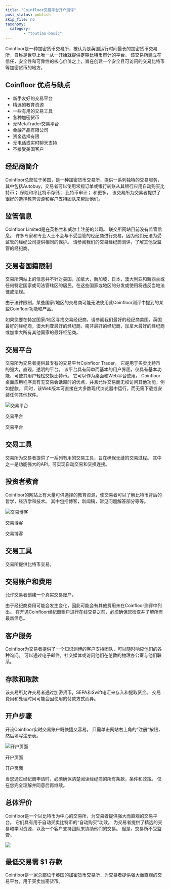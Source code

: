 ```yaml
---
title: "Coinfloor交易平台开户测评"
post_status: publish
skip_file: no
taxonomy:
  category:
        - "toutiao-basic"
---
```


Coinfloor是一种加密货币交易所，被认为是英国运行时间最长的加密货币交易所，自称是世界上唯一从一开始就提供定期比特币审计的平台。 该交易所建立在信任，安全性和可靠性的核心价值之上，旨在创建一个安全且可访问的交易比特币等加密货币的地方。

## Coinfloor 优点与缺点

- 新手友好的交易平台
- 精选的教育资源
- 一些有用的交易工具
- 各种加密货币
- 无MetaTrader交易平台
- 金融产品有限公司
- 资金选择有限
- 无电话或实时聊天支持
- 不接受美国客户

## 经纪商简介

Coinfloor总部位于英国，是一种加密货币交易所，提供一系列独特的交易服务，其中包括Autobuy，交易者可以使用常规订单或银行转账从其银行应用自动购买比特币； 保险和冷比特币存储； 比特币审计； 和更多。 该交易所为交易者提供了很好的选择教育资源和客户支持团队来帮助他们。

## 监管信息

Coinfloor Limited是在英格兰和威尔士注册的公司。 联交所网站目前没有监管信息。 许多专家和专业人士不会与不受监管的经纪商进行交易，因为他们无法为受监管的经纪公司提供相同的保护。 请参阅我们的交易经纪商测评，了解其他受监管的经纪商。

## 交易者国籍限制

交易所网站上的信息并不针对美国，加拿大，新加坡，日本，澳大利亚和新西兰或任何特定国家或司法管辖区的居民，在这些国家或地区的分发或使用将违反当地法律或法规。

由于法律限制，某些国家/地区的交易商可能无法使用此Coinfloor测评中提到的某些Coinfloor功能和产品。

如果您要在特定国家/地区寻找交易经纪商，请参阅我们最好的经纪商美国，英国最好的经纪商，澳大利亚最好的经纪商，南非最好的经纪商，加拿大最好的经纪商或加拿大所有其他国家的最好经纪商。

## 交易平台

交易所为交易者提供其专有的交易平台Coinfloor Trader。 它是用于买卖比特币的强大，直观，透明的平台。 该平台具有简单而基本的用户界面，仅具有基本功能，可使其用户轻松交换比特币。 它可以作为桌面和Web平台使用。 Coinfloor桌面应用程序具有无交易会话超时的优点，并且允许交易而无权访问其他功能，例如提款。 同时，该Web版本可直接在大多数现代浏览器中运行，而无需下载或安装任何其他软件。

![交易平台](https://cdn.fendou.la/funstoutiao/2020/11/Coinfloor-Review-Trading-Platform--633x1024.jpg "交易平台")

交易平台

交易平台

## 交易工具

交易所为交易者提供了一系列有用的交易工具，旨在确保无缝的交易过程。 其中之一是功能强大的API，可实现自动交易和交换连接。

## 投资者教育

Coinfloor的网站上有大量可供选择的教育资源，使交易者可以了解比特币背后的哲学，经济学和技术。 其中包括博客，新闻稿，常见问题解答部分等等。

![交易博客](https://cdn.fendou.la/funstoutiao/2020/11/Coinfloor-Review-Trading-Blogs.jpg "交易博客")

交易博客

交易博客

## 交易工具

交易所提供比特币交易。

## 交易账户和费用

允许交易者创建一个真实交易账户。

由于经纪商费用可能会发生变化，因此可能会有其他费用未在Coinfloor测评中列出。 在开通Coinfloor经纪商账户进行在线交易之前，必须确保您检查并了解所有最新信息。

## 客户服务

Coinfloor为交易者提供了一个知识渊博的客户支持团队，可以随时响应他们的各种询问。 可以通过电子邮件，社交媒体或访问他们在伦敦的物理办公室与他们联系。

## 存款和取款

该交易所允许交易者通过加密货币，SEPA和Swift电汇来存入和提取资金。 交易费用和处理时间可能会因使用的付款方式而异。

## 开户步骤

开设Coinfloor实时交易账户既快捷又容易。 只需单击网站右上角的“注册”按钮，然后填写注册表。

![开户页面](https://cdn.fendou.la/funstoutiao/2020/11/Coinfloor-Review-Account-Opening-Page-.jpg "开户页面")

开户页面

开户页面

当您通过经纪商申请时，必须确保清楚阅读经纪商的所有条款，条件和政策。 仅在您完全理解并同意后再继续。

## 总体评价

Coinfloor是一个以比特币为中心的交易所，为交易者提供强大而直观的交易平台。 它们具有用于自动买卖比特币的“自动购买”功效。 为交易者提供了精选的交易和学习资源，以及一个客户支持团队来协助他们的交易。 但是，交易所不受监管。

![](https://cdn.fendou.la/funstoutiao/2020/11/Coinfloor-Logo.png)

## 最低交易需 **$1** 存款

Coinfloor是一家总部位于英国的加密货币交易所，为交易者提供强大而直观的交易平台，用于买卖加密货币。
